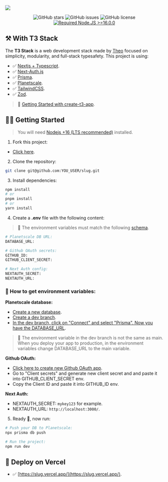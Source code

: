 <img src="https://i.ibb.co/nRDsr1j/banner-gh-readme.jpg" />
<div align="center">

![GitHub stars](https://img.shields.io/github/stars/pheralb/slug)
![GitHub issues](https://img.shields.io/github/issues/pheralb/slug)
![GitHub license](https://img.shields.io/github/license/pheralb/slug)
[![Required Node.JS >=16.0.0](https://img.shields.io/static/v1?label=node&message=%20%3E=16.0.0&logo=node.js&color=3f893e)](https://nodejs.org/about/releases)

</div>

## ⚒ With T3 Stack

The **T3 Stack** is a web development stack made by [Theo](https://twitter.com/t3dotgg) focused on simplicity, modularity, and full-stack typesafety. This project is using:

- ✅ [Nextjs + Typescript](https://nextjs.org/).
- ✅ [Next-Auth.js](https://next-auth.js.org)
- ✅ [Prisma](https://prisma.io).
- ✅ [Planetscale](https://planetscale.com/).
- ✅ [TailwindCSS](https://tailwindcss.com).
- ✅ [Zod](https://github.com/colinhacks/zod).

> 🚀 [Getting Started with create-t3-app](https://github.com/t3-oss/create-t3-app#getting-started).

## 👨‍🚀 Getting Started

> You will need [Nodejs +16 (LTS recommended)](https://nodejs.org/en/) installed.

1. Fork this project:

- [Click here](https://github.com/pheralb/slug/fork).

2. Clone the repository:

```bash
git clone git@github.com:YOU_USER/slug.git
```

3. Install dependencies:

```bash
npm install
# or
pnpm install
# or
yarn install
```

4. Create a **.env** file with the following content:

> 🚧 The environment variables must match the following [schema](https://github.com/pheralb/slug/blob/main/src/env/schema.mjs#L8).

```bash
# Planetscale DB URL:
DATABASE_URL:

# Github OAuth secrets:
GITHUB_ID:
GITHUB_CLIENT_SECRET:

# Next Auth config:
NEXTAUTH_SECRET:
NEXTAUTH_URL:
```

### 🔑 How to get environment variables:

**Planetscale database:**
- [Create a new database](https://planetscale.com/docs/tutorials/planetscale-quick-start-guide#getting-started-planet-scale-dashboard).
- [Create a dev branch](https://planetscale.com/docs/onboarding/branching-and-deploy-requests#create-a-dev-branch).
- [In the dev branch, click on "Connect" and select "Prisma". Now you have the DATABASE_URL](https://planetscale.com/docs/concepts/connection-strings#creating-a-password).

> 🚧 The environment variable in the dev branch is not the same as main. When you deploy your app to production, in the environment variables change DATABASE_URL to the main variable.

**Github OAuth:**
- [Click here to create new Github OAuth app](https://github.com/settings/applications/new).
- Go to "Client secrets" and generate new client secret and and paste it into GITHUB_CLIENT_SECRET env.
- Copy the Client ID and paste it into GITHUB_ID env.

**Next Auth:**
- NEXTAUTH_SECRET: ``mykey123`` for example.
- NEXTAUTH_URL: ``http://localhost:3000/``.

5. Ready 🥳, now run:

```bash
# Push your DB to Planetscale:
npx prisma db push

# Run the project:
npm run dev
```

## 🎉 Deploy on Vercel

- ✅ [https://slug.vercel.app/](https://slug.vercel.app/).